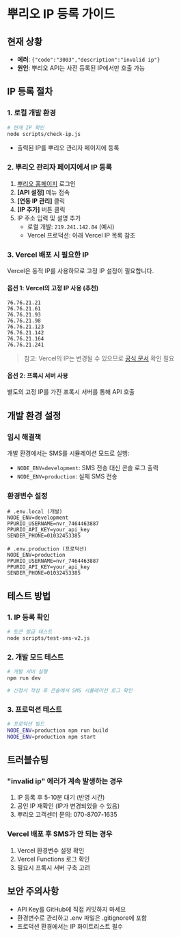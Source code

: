 # 뿌리오 IP 등록 가이드

## 현재 상황
- **에러**: `{"code":"3003","description":"invalid ip"}`
- **원인**: 뿌리오 API는 사전 등록된 IP에서만 호출 가능

## IP 등록 절차

### 1. 로컬 개발 환경
```bash
# 현재 IP 확인
node scripts/check-ip.js
```
- 출력된 IP를 뿌리오 관리자 페이지에 등록

### 2. 뿌리오 관리자 페이지에서 IP 등록
1. [뿌리오 홈페이지](https://www.ppurio.com) 로그인
2. **[API 설정]** 메뉴 접속
3. **[연동 IP 관리]** 클릭
4. **[IP 추가]** 버튼 클릭
5. IP 주소 입력 및 설명 추가
   - 로컬 개발: `219.241.142.84` (예시)
   - Vercel 프로덕션: 아래 Vercel IP 목록 참조

### 3. Vercel 배포 시 필요한 IP
Vercel은 동적 IP를 사용하므로 고정 IP 설정이 필요합니다.

#### 옵션 1: Vercel의 고정 IP 사용 (추천)
```
76.76.21.21
76.76.21.61
76.76.21.93
76.76.21.98
76.76.21.123
76.76.21.142
76.76.21.164
76.76.21.241
```
> 참고: Vercel의 IP는 변경될 수 있으므로 [공식 문서](https://vercel.com/docs/concepts/projects/environment-variables#system-environment-variables) 확인 필요

#### 옵션 2: 프록시 서버 사용
별도의 고정 IP를 가진 프록시 서버를 통해 API 호출

## 개발 환경 설정

### 임시 해결책
개발 환경에서는 SMS를 시뮬레이션 모드로 실행:
- `NODE_ENV=development`: SMS 전송 대신 콘솔 로그 출력
- `NODE_ENV=production`: 실제 SMS 전송

### 환경변수 설정
```env
# .env.local (개발)
NODE_ENV=development
PPURIO_USERNAME=nvr_7464463887
PPURIO_API_KEY=your_api_key
SENDER_PHONE=01032453385

# .env.production (프로덕션)
NODE_ENV=production
PPURIO_USERNAME=nvr_7464463887
PPURIO_API_KEY=your_api_key
SENDER_PHONE=01032453385
```

## 테스트 방법

### 1. IP 등록 확인
```bash
# 토큰 발급 테스트
node scripts/test-sms-v2.js
```

### 2. 개발 모드 테스트
```bash
# 개발 서버 실행
npm run dev

# 신청서 작성 후 콘솔에서 SMS 시뮬레이션 로그 확인
```

### 3. 프로덕션 테스트
```bash
# 프로덕션 빌드
NODE_ENV=production npm run build
NODE_ENV=production npm start
```

## 트러블슈팅

### "invalid ip" 에러가 계속 발생하는 경우
1. IP 등록 후 5-10분 대기 (반영 시간)
2. 공인 IP 재확인 (IP가 변경되었을 수 있음)
3. 뿌리오 고객센터 문의: 070-8707-1635

### Vercel 배포 후 SMS가 안 되는 경우
1. Vercel 환경변수 설정 확인
2. Vercel Functions 로그 확인
3. 필요시 프록시 서버 구축 고려

## 보안 주의사항
- API Key를 GitHub에 직접 커밋하지 마세요
- 환경변수로 관리하고 .env 파일은 .gitignore에 포함
- 프로덕션 환경에서는 IP 화이트리스트 필수